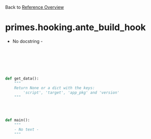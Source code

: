 
Back to [Reference Overview](https://github.com/pyrustic/primes/blob/master/docs/reference)

# primes.hooking.ante\_build\_hook

- No docstring -

<br>


```python

```

<br>

```python

def get_data():
    """
    Return None or a dict with the keys:
        'script', 'target', 'app_pkg' and 'version'
    """

```

<br>

```python

def main():
    """
    - No text -
    """

```

